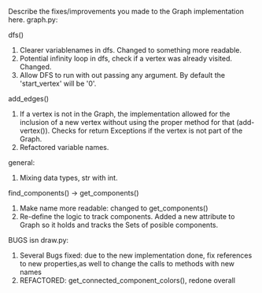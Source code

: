 Describe the fixes/improvements you made to the Graph implementation here.
graph.py:

dfs()

1.  Clearer variablenames in dfs. Changed to something more readable.
2.  Potential infinity loop in dfs,  check if a vertex was already visited. Changed.
3.  Allow DFS to run with out passing any argument. By default the 'start_vertex' will be '0'.

add_edges()

1.  If a vertex is not in the Graph, the implementation allowed for the inclusion of a new vertex without using the proper method for that (add-vertex()).
Checks for return Exceptions if the vertex is not part of the Graph.
2.  Refactored variable names.

general:

1.  Mixing data types, str with int.

find_components() -> get_components()

1.  Make name more readable: changed to get_components()
2.  Re-define the logic to track components. Added a new attribute to Graph so it holds and tracks the Sets of posible components.

BUGS isn draw.py:

1.  Several Bugs fixed: due to the new implementation done, fix references to new properties,as well to change the calls to methods with new names
2.  REFACTORED: get_connected_component_colors(), redone overall
    